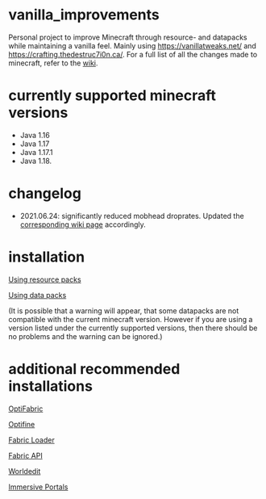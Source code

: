 # vanilla_improvements
Personal project to improve Minecraft through resource- and datapacks while maintaining a vanilla feel. Mainly using https://vanillatweaks.net/ and https://crafting.thedestruc7i0n.ca/.
For a full list of all the changes made to minecraft, refer to the [wiki](https://github.com/mangnindonerd/better-vanilla/wiki).

# currently supported minecraft versions
- Java 1.16
- Java 1.17
- Java 1.17.1
- Java 1.18.

# changelog
- 2021.06.24: significantly reduced mobhead droprates. Updated the [corresponding wiki page](https://github.com/mangnindonerd/better-vanilla/wiki/mobhead-droprates) accordingly.

# installation
[Using resource packs](https://minecraft.fandom.com/wiki/Tutorials/Loading_a_resource_pack)

[Using data packs](https://minecraft.fandom.com/wiki/Tutorials/Installing_a_data_pack)

(It is possible that a warning will appear, that some datapacks are not compatible with the current minecraft version. However if you are using a version listed under the currently supported versions, then there should be no problems and the warning can be ignored.)

# additional recommended installations
[OptiFabric](https://www.curseforge.com/minecraft/mc-mods/optifabric)

[Optifine](https://optifine.net/downloads)

[Fabric Loader](https://fabricmc.net/use/)

[Fabric API](https://www.curseforge.com/minecraft/mc-mods/fabric-api)

[Worldedit](https://www.curseforge.com/minecraft/mc-mods/worldedit)

[Immersive Portals](https://www.curseforge.com/minecraft/mc-mods/immersive-portals-mod)
